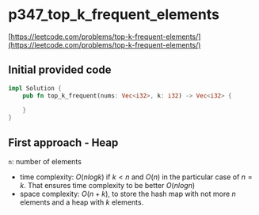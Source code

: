 # p347_top_k_frequent_elements
[https://leetcode.com/problems/top-k-frequent-elements/](https://leetcode.com/problems/top-k-frequent-elements/)

## Initial provided code
```Rust
impl Solution {
    pub fn top_k_frequent(nums: Vec<i32>, k: i32) -> Vec<i32> {
        
    }
}
```

## First approach - Heap

`n`: number of elements
 
- time complexity: $O(n log k)$ if $k < n$ and $O(n)$ in the particular case of $n = k$. That ensures time complexity to be better $O(n log n)$
- space complexity: $O(n + k)$, to store the hash map with not more
$n$ elements and a heap with $k$ elements.





